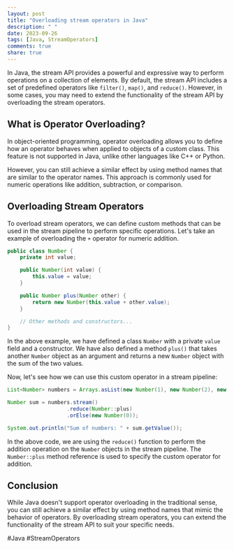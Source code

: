 ```yaml
---
layout: post
title: "Overloading stream operators in Java"
description: " "
date: 2023-09-26
tags: [Java, StreamOperators]
comments: true
share: true
---
```


In Java, the stream API provides a powerful and expressive way to perform operations on a collection of elements. By default, the stream API includes a set of predefined operators like `filter()`, `map()`, and `reduce()`. However, in some cases, you may need to extend the functionality of the stream API by overloading the stream operators.

## What is Operator Overloading?

In object-oriented programming, operator overloading allows you to define how an operator behaves when applied to objects of a custom class. This feature is not supported in Java, unlike other languages like C++ or Python.

However, you can still achieve a similar effect by using method names that are similar to the operator names. This approach is commonly used for numeric operations like addition, subtraction, or comparison.

## Overloading Stream Operators

To overload stream operators, we can define custom methods that can be used in the stream pipeline to perform specific operations. Let's take an example of overloading the `+` operator for numeric addition.

```java
public class Number {
    private int value;

    public Number(int value) {
        this.value = value;
    }

    public Number plus(Number other) {
        return new Number(this.value + other.value);
    }

    // Other methods and constructors...
}
```

In the above example, we have defined a class `Number` with a private `value` field and a constructor. We have also defined a method `plus()` that takes another `Number` object as an argument and returns a new `Number` object with the sum of the two values.

Now, let's see how we can use this custom operator in a stream pipeline:

```java
List<Number> numbers = Arrays.asList(new Number(1), new Number(2), new Number(3));

Number sum = numbers.stream()
                   .reduce(Number::plus)
                   .orElse(new Number(0));

System.out.println("Sum of numbers: " + sum.getValue());
```

In the above code, we are using the `reduce()` function to perform the addition operation on the `Number` objects in the stream pipeline. The `Number::plus` method reference is used to specify the custom operator for addition.

## Conclusion

While Java doesn't support operator overloading in the traditional sense, you can still achieve a similar effect by using method names that mimic the behavior of operators. By overloading stream operators, you can extend the functionality of the stream API to suit your specific needs.

#Java #StreamOperators